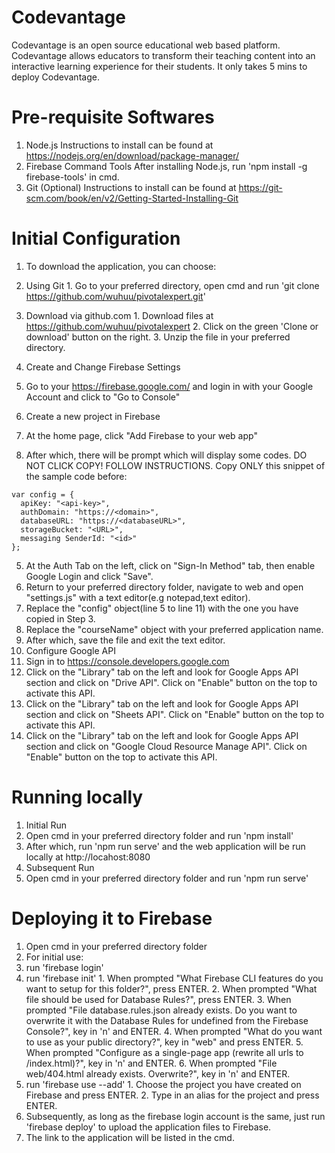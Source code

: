 # Codevantage
Codevantage is an open source educational web based platform. Codevantage allows educators to transform their teaching content into an interactive learning experience for their students. It only takes 5 mins to deploy Codevantage.


# Pre-requisite Softwares
1. Node.js
Instructions to install can be found at https://nodejs.org/en/download/package-manager/
2. Firebase Command Tools
After installing Node.js, run 'npm install -g firebase-tools' in cmd.
3. Git (Optional)
Instructions to install can be found at https://git-scm.com/book/en/v2/Getting-Started-Installing-Git

# Initial Configuration
1. To download the application, you can choose:
  1. Using Git
    1. Go to your preferred directory, open cmd and run 'git clone https://github.com/wuhuu/pivotalexpert.git'

  2. Download via github.com
    1. Download files at https://github.com/wuhuu/pivotalexpert
    2. Click on the green 'Clone or download' button on the right.
    3. Unzip the file in your preferred directory.

2. Create and Change Firebase Settings
  1. Go to your https://firebase.google.com/ and login in with your Google Account and click to "Go to Console"
  2. Create a new project in Firebase
  3. At the home page, click "Add Firebase to your web app"
  4. After which, there will be prompt which will display some codes. DO NOT CLICK COPY! FOLLOW INSTRUCTIONS. Copy ONLY this snippet of the sample code before:
  ```
  var config = {
    apiKey: "<api-key>",
    authDomain: "https://<domain>",
    databaseURL: "https://<databaseURL>",
    storageBucket: "<URL>",
    messaging SenderId: "<id>"
  };
  ```
  5. At the Auth Tab on the left, click on "Sign-In Method" tab, then enable Google Login and click "Save".
  6. Return to your preferred directory folder, navigate to web and open "settings.js" with a text editor(e.g notepad,text editor).
  7. Replace the "config" object(line 5 to line 11) with the one you have copied in Step 3.
  8. Replace the "courseName" object with your preferred application name.
  9. After which, save the file and exit the text editor.
3. Configure Google API
  1. Sign in to https://console.developers.google.com
  2. Click on the "Library" tab on the left and look for Google Apps API section and click on "Drive API". Click on "Enable" button on the top to activate this API.
  3. Click on the "Library" tab on the left and look for Google Apps API section and click on "Sheets API". Click on "Enable" button on the top to activate this API.
  4. Click on the "Library" tab on the left and look for Google Apps API section and click on "Google Cloud Resource Manage API". Click on "Enable" button on the top to activate this API.



# Running locally
1. Initial Run
  1. Open cmd in your preferred directory folder and run 'npm install'
  2. After which, run 'npm run serve' and the web application will be run locally at http://locahost:8080
2. Subsequent Run
  1. Open cmd in your preferred directory folder and run 'npm run serve'

# Deploying it to Firebase
1. Open cmd in your preferred directory folder 
2. For initial use:
  1. run 'firebase login'
  2. run 'firebase init'
    1. When prompted "What Firebase CLI features do you want to setup for this folder?", press ENTER.
    2. When prompted "What file should be used for Database Rules?", press ENTER.
    3. When prompted "File database.rules.json already exists. Do you want to overwrite it with the Database Rules for undefined from the Firebase Console?", key in 'n' and ENTER.
    4. When prompted "What do you want to use as your public directory?", key in "web" and press ENTER.
    5. When prompted "Configure as a single-page app (rewrite all urls to /index.html)?", key in 'n' and ENTER.
    6. When prompted "File web/404.html already exists. Overwrite?", key in 'n' and ENTER.
  3. run 'firebase use --add'
    1. Choose the project you have created on Firebase and press ENTER.
    2. Type in an alias for the project and press ENTER.
3. Subsequently, as long as the firebase login account is the same, just run 'firebase deploy' to upload the application files to Firebase.
4. The link to the application will be listed in the cmd.
